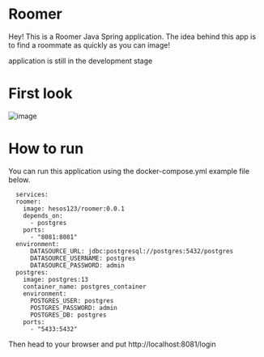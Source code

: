 # Roomer

Hey!
This is a Roomer Java Spring application. The idea behind this app is to find a roommate as quickly as you can image!

application is still in the development stage

# First look
![image](https://github.com/heesos/Roomer/assets/60614375/3029d083-b7bf-4652-8da1-c8f9112bdd2f)

# How to run
You can run this application using the docker-compose.yml example file below.

      services:  
      roomer:  
        image: hesos123/roomer:0.0.1  
        depends_on:  
          - postgres  
        ports:  
          - "8081:8081"  
      environment:  
          DATASOURCE_URL: jdbc:postgresql://postgres:5432/postgres  
          DATASOURCE_USERNAME: postgres  
          DATASOURCE_PASSWORD: admin  
      postgres:  
        image: postgres:13  
        container_name: postgres_container  
        environment:  
          POSTGRES_USER: postgres  
          POSTGRES_PASSWORD: admin  
          POSTGRES_DB: postgres  
        ports:  
          - "5433:5432"
          
Then head to your browser and put http://localhost:8081/login
